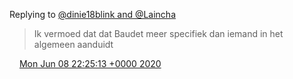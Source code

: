 Replying to [@dinie18blink and @Laincha](https://twitter.com/dinie18blink/status/1269578006001061888)

> Ik vermoed dat dat Baudet meer specifiek dan iemand in het algemeen aanduidt

<img src="../../media/tweet.ico" width="12" /> [Mon Jun 08 22:25:13 +0000 2020](https://twitter.com/DromerDenker/status/1270119718184194048)